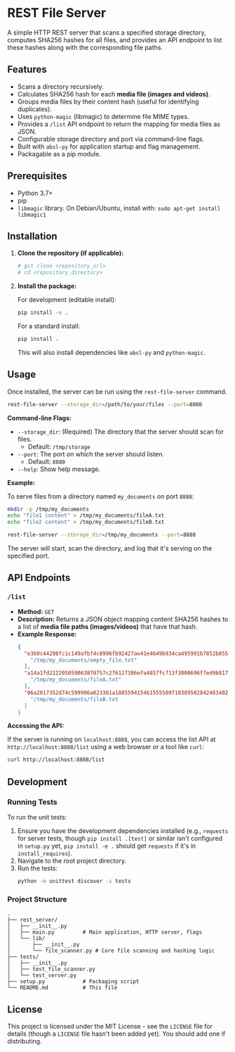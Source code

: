 # REST File Server

A simple HTTP REST server that scans a specified storage directory, computes SHA256 hashes for all files, and provides an API endpoint to list these hashes along with the corresponding file paths.

## Features

-   Scans a directory recursively.
-   Calculates SHA256 hash for each **media file (images and videos)**.
-   Groups media files by their content hash (useful for identifying duplicates).
-   Uses `python-magic` (libmagic) to determine file MIME types.
-   Provides a `/list` API endpoint to return the mapping for media files as JSON.
-   Configurable storage directory and port via command-line flags.
-   Built with `absl-py` for application startup and flag management.
-   Packagable as a pip module.

## Prerequisites

-   Python 3.7+
-   pip
-   `libmagic` library. On Debian/Ubuntu, install with: `sudo apt-get install libmagic1`

## Installation

1.  **Clone the repository (if applicable):**
    ```bash
    # git clone <repository_url>
    # cd <repository_directory>
    ```

2.  **Install the package:**

    For development (editable install):
    ```bash
    pip install -e .
    ```

    For a standard install:
    ```bash
    pip install .
    ```
    This will also install dependencies like `absl-py` and `python-magic`.

## Usage

Once installed, the server can be run using the `rest-file-server` command.

```bash
rest-file-server --storage_dir=/path/to/your/files --port=8080
```

**Command-line Flags:**

-   `--storage_dir`: (Required) The directory that the server should scan for files.
    -   Default: `/tmp/storage`
-   `--port`: The port on which the server should listen.
    -   Default: `8080`
-   `--help`: Show help message.

**Example:**

To serve files from a directory named `my_documents` on port `8888`:
```bash
mkdir -p /tmp/my_documents
echo "file1 content" > /tmp/my_documents/fileA.txt
echo "file2 content" > /tmp/my_documents/fileB.txt

rest-file-server --storage_dir=/tmp/my_documents --port=8888
```

The server will start, scan the directory, and log that it's serving on the specified port.

## API Endpoints

### `/list`

-   **Method:** `GET`
-   **Description:** Returns a JSON object mapping content SHA256 hashes to a list of **media file paths (images/videos)** that have that hash.
-   **Example Response:**
    ```json
    {
      "e3b0c44298fc1c149afbf4c8996fb92427ae41e4649b934ca495991b7852b855": [
        "/tmp/my_documents/empty_file.txt"
      ],
      "a14a1fd212205059063870757c276127386efa4857fc713f3000696f7ed9b817": [
        "/tmp/my_documents/fileA.txt"
      ],
      "06a2017352d74c599906a023381a1885594154b1555509710389502842483402": [
        "/tmp/my_documents/fileB.txt
      ]
    }
    ```

**Accessing the API:**

If the server is running on `localhost:8888`, you can access the list API at `http://localhost:8888/list` using a web browser or a tool like `curl`:
```bash
curl http://localhost:8888/list
```

## Development

### Running Tests

To run the unit tests:

1.  Ensure you have the development dependencies installed (e.g., `requests` for server tests, though `pip install .[test]` or similar isn't configured in `setup.py` yet, `pip install -e .` should get `requests` if it's in `install_requires`).
2.  Navigate to the root project directory.
3.  Run the tests:
    ```bash
    python -m unittest discover -s tests
    ```

### Project Structure

```
.
├── rest_server/
│   ├── __init__.py
│   ├── main.py         # Main application, HTTP server, flags
│   └── lib/
│       ├── __init__.py
│       └── file_scanner.py # Core file scanning and hashing logic
├── tests/
│   ├── __init__.py
│   ├── test_file_scanner.py
│   └── test_server.py
├── setup.py            # Packaging script
└── README.md           # This file
```

## License

This project is licensed under the MIT License - see the `LICENSE` file for details (though a `LICENSE` file hasn't been added yet). You should add one if distributing.
